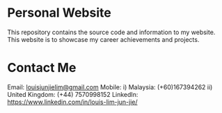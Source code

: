 # Personal Website

This repository contains the source code and information to my website. This website is to showcase my career achievements and projects.

# Contact Me
Email: louisjunjielim@gmail.com
Mobile: i) Malaysia: (+60)167394262
       ii) United Kingdom: (+44) 7570998152
LinkedIn: https://www.linkedin.com/in/louis-lim-jun-jie/
